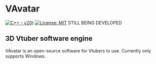 # VAvatar
[![C++ - v20](https://img.shields.io/badge/logo-v20-green?logo=Cplusplus)](https://cplusplus.com/))
[![License: MIT](https://img.shields.io/badge/License-MIT-green.svg)]([https://opensource.org/licenses/MIT](https://github.com/TxbiG/VAvatar?tab=MIT-1-ov-file))
STILL BEING DEVELOPED

## 3D Vtuber software engine
VAvatar is an open-source software for Vtubers to use.
Currently only supports Windows.

